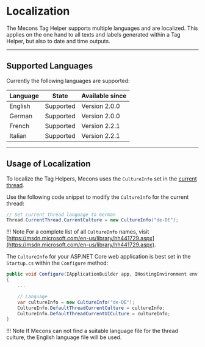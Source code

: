 # Localization

The Mecons Tag Helper supports multiple languages and are localized. This applies on the one hand to all texts and labels generated within a Tag Helper, but also to date and time outputs.

---

## Supported Languages

Currently the following languages are supported:

| Language | State | Available since |
--- | --- | ---
| English | Supported | Version 2.0.0
| German | Supported | Version 2.0.0
| French | Supported | Version 2.2.1
| Italian | Supported | Version 2.2.1

---

## Usage of Localization

To localize the Tag Helpers, Mecons uses the `CultureInfo` set in the <a href="https://docs.microsoft.com/de-de/dotnet/api/system.globalization.cultureinfo.currentculture?view=netcore-2.1">current thread</a>.

Use the following code snippet to modify the `CultureInfo` for the current thread:

```csharp
// Set current thread language to German
Thread.CurrentThread.CurrentCulture = new CultureInfo("de-DE");
```

!!! Note
    For a complete list of all `CultureInfo` names, visit [https://msdn.microsoft.com/en-us/library/hh441729.aspx](https://msdn.microsoft.com/en-us/library/hh441729.aspx).

The `CultureInfo` for your ASP.NET Core web application is best set in the `Startup.cs` within the `Configure` method:

```csharp
public void Configure(IApplicationBuilder app, IHostingEnvironment env)
{
    ...

    // Language
    var cultureInfo = new CultureInfo("de-DE");
    CultureInfo.DefaultThreadCurrentCulture = cultureInfo;
    CultureInfo.DefaultThreadCurrentUICulture = cultureInfo;
}
```

!!! Note
    If Mecons can not find a suitable language file for the thread culture, the English language file will be used.
